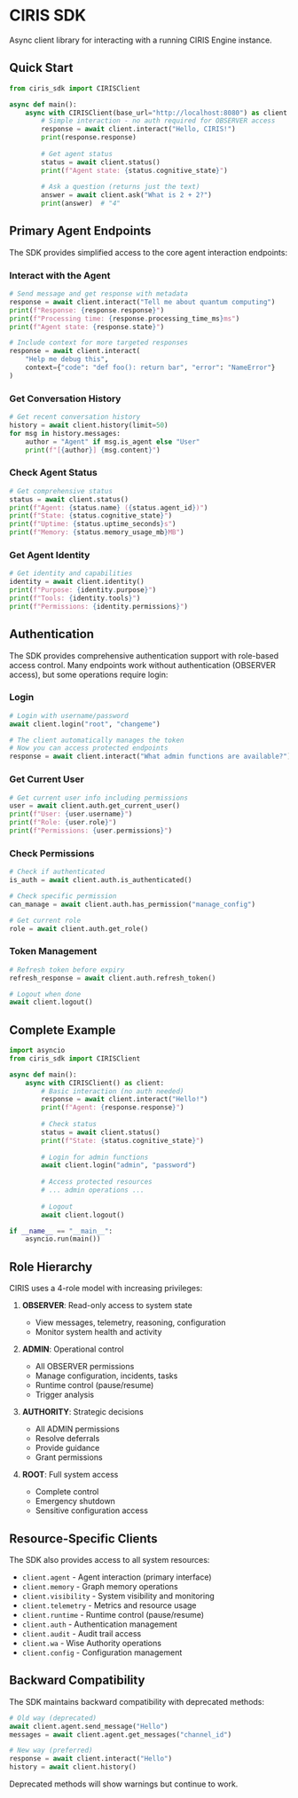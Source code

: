 # CIRIS SDK

Async client library for interacting with a running CIRIS Engine instance.

## Quick Start

```python
from ciris_sdk import CIRISClient

async def main():
    async with CIRISClient(base_url="http://localhost:8080") as client:
        # Simple interaction - no auth required for OBSERVER access
        response = await client.interact("Hello, CIRIS!")
        print(response.response)
        
        # Get agent status
        status = await client.status()
        print(f"Agent state: {status.cognitive_state}")
        
        # Ask a question (returns just the text)
        answer = await client.ask("What is 2 + 2?")
        print(answer)  # "4"
```

## Primary Agent Endpoints

The SDK provides simplified access to the core agent interaction endpoints:

### Interact with the Agent
```python
# Send message and get response with metadata
response = await client.interact("Tell me about quantum computing")
print(f"Response: {response.response}")
print(f"Processing time: {response.processing_time_ms}ms")
print(f"Agent state: {response.state}")

# Include context for more targeted responses
response = await client.interact(
    "Help me debug this",
    context={"code": "def foo(): return bar", "error": "NameError"}
)
```

### Get Conversation History
```python
# Get recent conversation history
history = await client.history(limit=50)
for msg in history.messages:
    author = "Agent" if msg.is_agent else "User"
    print(f"[{author}] {msg.content}")
```

### Check Agent Status
```python
# Get comprehensive status
status = await client.status()
print(f"Agent: {status.name} ({status.agent_id})")
print(f"State: {status.cognitive_state}")
print(f"Uptime: {status.uptime_seconds}s")
print(f"Memory: {status.memory_usage_mb}MB")
```

### Get Agent Identity
```python
# Get identity and capabilities
identity = await client.identity()
print(f"Purpose: {identity.purpose}")
print(f"Tools: {identity.tools}")
print(f"Permissions: {identity.permissions}")
```

## Authentication

The SDK provides comprehensive authentication support with role-based access control.
Many endpoints work without authentication (OBSERVER access), but some operations require login:

### Login
```python
# Login with username/password
await client.login("root", "changeme")

# The client automatically manages the token
# Now you can access protected endpoints
response = await client.interact("What admin functions are available?")
```

### Get Current User
```python
# Get current user info including permissions
user = await client.auth.get_current_user()
print(f"User: {user.username}")
print(f"Role: {user.role}")
print(f"Permissions: {user.permissions}")
```

### Check Permissions
```python
# Check if authenticated
is_auth = await client.auth.is_authenticated()

# Check specific permission
can_manage = await client.auth.has_permission("manage_config")

# Get current role
role = await client.auth.get_role()
```

### Token Management
```python
# Refresh token before expiry
refresh_response = await client.auth.refresh_token()

# Logout when done
await client.logout()
```

## Complete Example

```python
import asyncio
from ciris_sdk import CIRISClient

async def main():
    async with CIRISClient() as client:
        # Basic interaction (no auth needed)
        response = await client.interact("Hello!")
        print(f"Agent: {response.response}")
        
        # Check status
        status = await client.status()
        print(f"State: {status.cognitive_state}")
        
        # Login for admin functions
        await client.login("admin", "password")
        
        # Access protected resources
        # ... admin operations ...
        
        # Logout
        await client.logout()

if __name__ == "__main__":
    asyncio.run(main())
```

## Role Hierarchy

CIRIS uses a 4-role model with increasing privileges:

1. **OBSERVER**: Read-only access to system state
   - View messages, telemetry, reasoning, configuration
   - Monitor system health and activity

2. **ADMIN**: Operational control
   - All OBSERVER permissions
   - Manage configuration, incidents, tasks
   - Runtime control (pause/resume)
   - Trigger analysis

3. **AUTHORITY**: Strategic decisions
   - All ADMIN permissions  
   - Resolve deferrals
   - Provide guidance
   - Grant permissions

4. **ROOT**: Full system access
   - Complete control
   - Emergency shutdown
   - Sensitive configuration access

## Resource-Specific Clients

The SDK also provides access to all system resources:

- `client.agent` - Agent interaction (primary interface)
- `client.memory` - Graph memory operations
- `client.visibility` - System visibility and monitoring
- `client.telemetry` - Metrics and resource usage
- `client.runtime` - Runtime control (pause/resume)
- `client.auth` - Authentication management
- `client.audit` - Audit trail access
- `client.wa` - Wise Authority operations
- `client.config` - Configuration management

## Backward Compatibility

The SDK maintains backward compatibility with deprecated methods:

```python
# Old way (deprecated)
await client.agent.send_message("Hello")
messages = await client.agent.get_messages("channel_id")

# New way (preferred)
response = await client.interact("Hello")
history = await client.history()
```

Deprecated methods will show warnings but continue to work.
